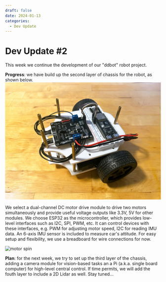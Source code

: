 ```yaml
---
draft: false 
date: 2024-01-13
categories:
  - Dev Update
---
```


# Dev Update \#2

This week we continue the development of our "ddbot" robot project.

**Progress**: we have build up the second layer of chassis for the robot, as shown below. 
![second layer of ddbot chassis](../../assets/img/IMG_1946.jpeg "second layer of ddbot chassis")

We select a dual-channel DC motor drive module to drive two motors simultaneously and provide useful voltage outputs like 3.3V, 5V for other modules. We choose ESP32 as the microcontroller, which provides low-level interfaces such as I2C, SPI, PWM, etc. It can control devices with these interfaces, e.g. PWM for adjusting motor speed, I2C for reading IMU data. An 6-axis IMU sensor is included to measure car's attitude. For easy setup and flexibility, we use a breadboard for wire connections for now.

![motor spin](../../assets/img/motor_spin.gif)

**Plan**: for the next week, we try to set up the third layer of the chassis, adding a camera module for vision-based tasks an a Pi (a.k.a. single board computer) for high-level central control. If time permits, we will add the fouth layer to include a 2D Lidar as well. Stay tuned...